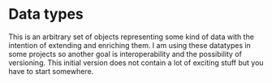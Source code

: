 # Data types
This is an arbitrary set of objects representing some kind of data with the intention of extending and enriching them.
I am using these datatypes in some projects so another goal is interoperability and the possibility of versioning. This
initial version does not contain a lot of exciting stuff but you have to start somewhere. 
